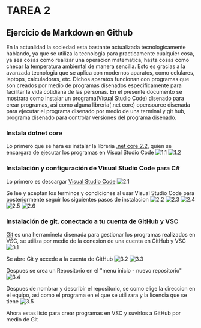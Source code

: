 # TAREA 2

## Ejercicio de Markdown en Github

En la actualidad la sociedad esta bastante actualizada tecnologicamente hablando, ya que se utiliza la tecnologia para practicamente cualquier cosa, ya sea cosas como realizar una operacion matematica, hasta cosas como checar la temperatura ambiental de manera sencilla. Esto es gracias a la avanzada tecnologia que se aplica con modernos aparatos, como celulares, laptops, calculadoras, etc. Dichos aparatos funcionan con programas que son creados por medio de programas disenados especificamente para facilitar la vida cotidiana de las personas.
En el presente documento se mostrara como instalar un programa(Visual Studio Code) disenado para crear programas, asi como alguna libreria(.net core) opensource disenada para ejecutar el programa disenado por medio de una terminal y git hub, programa disenado para controlar versiones del programa disenado.


### Instala dotnet core

Lo primero que se hara es instalar la libreria [.net core 2.2](https://dotnet.microsoft.com/download/thank-you/dotnet-runtime-2.2.6-windows-hosting-bundle-installer?fbclid=IwAR0OhwP6Kk7AkigwHz9mGQ-16N9iSXjQBJ28S8smryynA8rcrmCMNPpB3H4), quien se encargara de ejecutar los programas en Visual Studio Code
![1.1](.\1.1.png)
![1.2](.\1.2.png)


### Instalación y configuración de Visual Studio Code para C#

Lo primero es descargar [Visual Studio Code](https://code.visualstudio.com/#alt-downloads)
![2.1](.\2.1.png)

Se lee y aceptan los terminos y condiciones al usar Visual Studio Code para posteriormente seguir los siguientes pasos de instalacion
![2.2](.\2.2.png)
![2.3](.\2.3.png)
![2.4](.\2.4.png)
![2.5](.\2.5.png)
![2.6](.\2.6.png)


### Instalación de git. conectado a tu cuenta de GitHub y VSC

[Git](https://desktop.github.com/) es una herramineta disenada para gestionar los programas realizados en VSC, se utiliza por medio de la conexion de una cuenta en GitHub y VSC ![3.1](.\3.1.png)

Se abre Git y accede a la cuenta de GitHub
![3.2]((.\3.2.png))
![3.3]((.\3.3.png))

Despues se crea un Repositorio en el "menu inicio - nuevo repositorio"
![3.4]((.\3.4.png))

Despues de nombrar y describir el repositorio, se como elige la direccion en el equipo, asi como el programa en el que se utilizara y la licencia que se tiene
![3.5]((.\3.5.png)) 

Ahora estas listo para crear programas en VSC y suvirlos a GitHub por medio de Git


